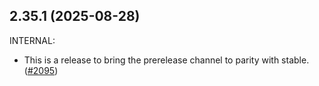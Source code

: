 ## 2.35.1 (2025-08-28)

INTERNAL:

* This is a release to bring the prerelease channel to parity with stable. ([#2095](https://github.com/hashicorp/vscode-terraform/issues/2095))

